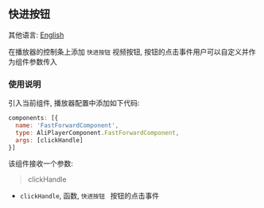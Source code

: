 ## 快进按钮

其他语言: [English](https://github.com/aliyunvideo/AliyunPlayer_Web/blob/master/customComponents/src/components/playerNextComponent/README.md)

在播放器的控制条上添加 `快进按钮` 视频按钮, 按钮的点击事件用户可以自定义并作为组件参数传入

### 使用说明

引入当前组件, 播放器配置中添加如下代码:

```js
components: [{
  name: 'FastForwardComponent',
  type: AliPlayerComponent.FastForwardComponent,
  args: [clickHandle]
}]
```

该组件接收一个参数:

> clickHandle

- `clickHandle`, 函数, `快进按钮 ` 按钮的点击事件